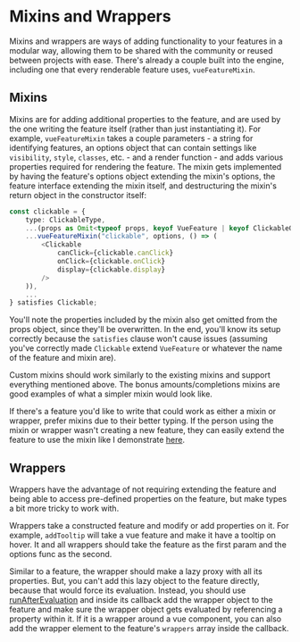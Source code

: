 # Mixins and Wrappers

Mixins and wrappers are ways of adding functionality to your features in a modular way, allowing them to be shared with the community or reused between projects with ease. There's already a couple built into the engine, including one that every renderable feature uses, `vueFeatureMixin`.

## Mixins

Mixins are for adding additional properties to the feature, and are used by the one writing the feature itself (rather than just instantiating it). For example, `vueFeatureMixin` takes a couple parameters - a string for identifying features, an options object that can contain settings like `visibility`, `style`, `classes`, etc. - and a render function - and adds various properties required for rendering the feature. The mixin gets implemented by having the feature's options object extending the mixin's options, the feature interface extending the mixin itself, and destructuring the mixin's return object in the constructor itself:

```ts
const clickable = {
    type: ClickableType,
    ...(props as Omit<typeof props, keyof VueFeature | keyof ClickableOptions>),
    ...vueFeatureMixin("clickable", options, () => (
        <Clickable
            canClick={clickable.canClick}
            onClick={clickable.onClick}
            display={clickable.display}
        />
    )),
    ...
} satisfies Clickable;
```

You'll note the properties included by the mixin also get omitted from the props object, since they'll be overwritten. In the end, you'll know its setup correctly because the `satisfies` clause won't cause issues (assuming you've correctly made `Clickable` extend `VueFeature` or whatever the name of the feature and mixin are).

Custom mixins should work similarly to the existing mixins and support everything mentioned above. The bonus amounts/completions mixins are good examples of what a simpler mixin would look like.

If there's a feature you'd like to write that could work as either a mixin or wrapper, prefer mixins due to their better typing. If the person using the mixin or wrapper wasn't creating a new feature, they can easily extend the feature to use the mixin like I demonstrate [here](https://forums.moddingtree.com/t/using-the-bonus-mixins-on-repeatables-and-challenges/1648).

## Wrappers

Wrappers have the advantage of not requiring extending the feature and being able to access pre-defined properties on the feature, but make types a bit more tricky to work with.

Wrappers take a constructed feature and modify or add properties on it. For example, `addTooltip` will take a vue feature and make it have a tooltip on hover. It and all wrappers should take the feature as the first param and the options func as the second.

Similar to a feature, the wrapper should make a lazy proxy with all its properties. But, you can't add this lazy object to the feature directly, because that would force its evaluation. Instead, you should use [runAfterEvaluation](../../api/modules/util/proxies#runAfterEvaluation) and inside its callback add the wrapper object to the feature and make sure the wrapper object gets evaluated by referencing a property within it. If it is a wrapper around a vue component, you can also add the wrapper element to the feature's `wrappers` array inside the callback.
